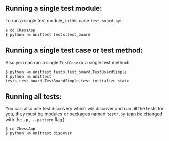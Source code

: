 ## **Running a single test module:**

To run a single test module, in this case `test_board.py`:

    $ cd ChessApp
    $ python -m unittest tests.test_board

## **Running a single test case or test method:**

Also you can run a single `TestCase` or a single test method:

    $ python -m unittest tests.test_board.TestBoardSimple
    $ python -m unittest tests.test_board.TestBoardSimple.test_initialize_state

## **Running all tests:**

You can also use test discovery which will discover and run all the tests for you, they must be modules or packages named `test*.py` (can be changed with the `-p, --pattern` flag):

    $ cd ChessApp
    $ python -m unittest discover
